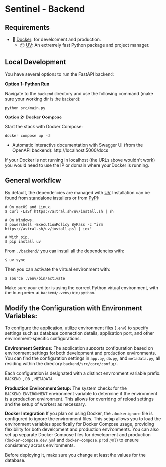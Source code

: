 # Sentinel - Backend

## Requirements

- 🐋 [Docker](https://github.com/docker/compose): for development and production.
  - 📦 [UV](https://github.com/astral-sh/uv): An extremely fast Python package and project manager.

## Local Development

You have several options to run the FastAPI backend:

**Option 1: Python Run**

Navigate to the `backend` directory and use the following command (make sure your working dir is the `backend`):

```commandline
python src/main.py
```

**Option 2: Docker Compose**

Start the stack with Docker Compose:

```commandline
docker compose up -d
```

- Automatic interactive documentation with Swagger UI (from the OpenAPI backend): http://localhost:5000/docs

If your Docker is not running in localhost (the URLs above wouldn't work) you would need to use the IP or domain where your Docker is running.

## General workflow

By default, the dependencies are managed with [UV](https://github.com/astral-sh/uv),
Installation can be found from standalone installers or from [PyPI](https://pypi.org/project/uv/):
```commandline
# On macOS and Linux.
$ curl -LsSf https://astral.sh/uv/install.sh | sh

# On Windows.
$ powershell -ExecutionPolicy ByPass -c "irm https://astral.sh/uv/install.ps1 | iex"

# With pip.
$ pip install uv
```

From `./backend/` you can install all the dependencies with:

```commandline
$ uv sync
```

Then you can activate the virtual environment with:

```commandline
$ source .venv/bin/activate
```

Make sure your editor is using the correct Python virtual environment, with the interpreter at `backend/.venv/bin/python`.

## Modify the Configuration with Environment Variables:

To configure the application, utilize environment files (`.env`) to specify settings such as database connection details, application port, and other environment-specific configurations.

**Environment Settings:**
The application supports configuration based on environment settings for both development and production environments. You can find the configuration settings in `app.py`, `db.py`, and `metadata.py`, all residing within the directory `backend/src/core/config/`.

Each configuration is designated with a distinct environment variable prefix: `BACKEND_`, `DB_`, `METADATA_`.

**Production Environment Setup:**
The system checks for the `BACKEND_ENVIRONMENT` environment variable to determine if the environment is a production environment. This allows for overriding of reload settings and the setup of workers as necessary.

**Docker Integration**
If you plan on using Docker, the `.dockerignore` file is configured to ignore the environment files. This setup allows you to load the environment variables specifically for Docker Compose usage, providing flexibility for both development and production environments. You can also set up separate Docker Compose files for development and production (`docker-compose.dev.yml` and `docker-compose.prod.yml`) to ensure consistency across environments.

Before deploying it, make sure you change at least the values for the database.
